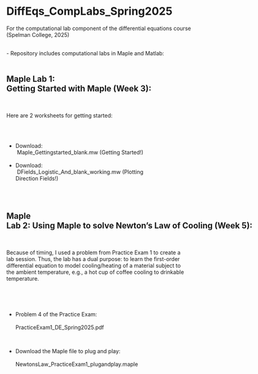 # DiffEqs_CompLabs_Spring2025
For the computational lab component of the differential equations course (Spelman College, 2025)

<div style="white-space: pre">
- Repository includes computational labs in Maple and Matlab:


## Maple Lab 1: Getting Started with Maple (Week 3):

Here are 2 worksheets for getting started: 
* Download: <br> 
Maple_Gettingstarted_blank.mw (Getting Started!)
* Download: <br>
DFields_Logistic_And_blank_working.mw (Plotting Direction Fields!) 

## Maple Lab 2: Using Maple to solve Newton’s Law of Cooling (Week 5): ## 

Because of timing, I used a problem from Practice Exam 1 to create a lab session. Thus, the lab has a dual purpose: to learn the first-order differential equation to model cooling/heating of a material subject to the ambient temperature, e.g., a hot cup of coffee cooling to drinkable temperature.

* Problem 4 of the Practice Exam: <br>
PracticeExam1_DE_Spring2025.pdf
	
* Download the Maple file to plug and play: <br>
NewtonsLaw_PracticeExam1_plugandplay.maple

</div>
